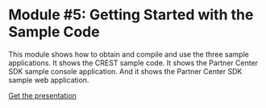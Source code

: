# Module #5: Getting Started with the Sample Code

This module shows how to obtain and compile and use the three sample applications. It shows the CREST sample code. It shows the Partner Center SDK sample console application. And it shows the Partner Center SDK sample web application.

[Get the presentation](mod-05-samplecode.pptx)